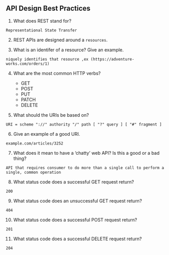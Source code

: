 ## API Design Best Practices

1. What does REST stand for?

`Representational State Transfer`

2. REST APIs are designed around a `resources`.

3. What is an identifer of a resource? Give an example.

`niquely identifies that resource ,ex (https://adventure-works.com/orders/1) `

4. What are the most common HTTP verbs?
   - GET 
   - POST 
   - PUT 
   - PATCH 
   - DELETE  

5. What should the URIs be based on?

`URI = scheme "://" authority "/" path [ "?" query ] [ "#" fragment ] `

6. Give an example of a good URI.

`example.com/articles/3252`

7. What does it mean to have a ‘chatty’ web API? Is this a good or a bad thing?


`API that requires consumer to do more than a single call to perform a single, common operation `

8. What status code does a successful GET request return?

`200 `

9. What status code does an unsuccessful GET request return?

`404 `

10. What status code does a successful POST request return?

`201 `

11. What status code does a successful DELETE request return?

`204 `
